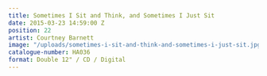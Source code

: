 ```yaml
---
title: Sometimes I Sit and Think, and Sometimes I Just Sit
date: 2015-03-23 14:59:00 Z
position: 22
artist: Courtney Barnett
image: "/uploads/sometimes-i-sit-and-think-and-sometimes-i-just-sit.jpg"
catalogue-number: HA036
format: Double 12" / CD / Digital
---
```


